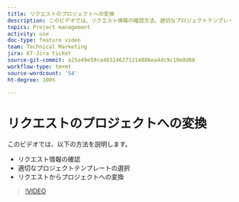 ```yaml
---
title: リクエストのプロジェクトへの変換
description: このビデオでは、リクエスト情報の確認方法、適切なプロジェクトテンプレートの選択方法、リクエストからプロジェクトへの変換方法を説明します。
topics: Project management
activity: use
doc-type: feature video
team: Technical Marketing
jira: KT-Jira ticket
source-git-commit: a25a49e59ca483246271214886ea4dc9c10e8d66
workflow-type: tm+mt
source-wordcount: '54'
ht-degree: 100%

---
```


# リクエストのプロジェクトへの変換

このビデオでは、以下の方法を説明します。

* リクエスト情報の確認
* 適切なプロジェクトテンプレートの選択
* リクエストからプロジェクトへの変換

>[!VIDEO](https://video.tv.adobe.com/v/335083/?quality=12&learn=on)
